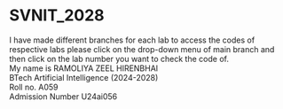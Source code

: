 # SVNIT_2028
I have made different branches for each lab to access the codes of respective labs please click on the drop-down menu of main branch and then click on the lab number you want to check the code of.   </br>
My name is RAMOLIYA ZEEL HIRENBHAI </br>
BTech Artificial Intelligence (2024-2028) </br>
Roll no. A059 </br>
Admission Number U24ai056 </br>
